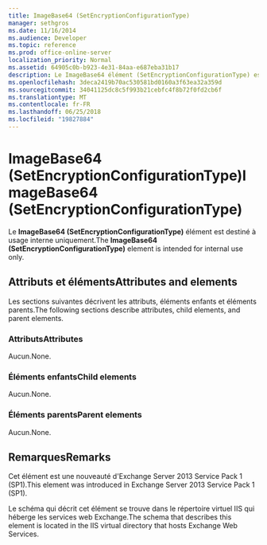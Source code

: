 ```yaml
---
title: ImageBase64 (SetEncryptionConfigurationType)
manager: sethgros
ms.date: 11/16/2014
ms.audience: Developer
ms.topic: reference
ms.prod: office-online-server
localization_priority: Normal
ms.assetid: 64905c0b-b923-4e31-84aa-e687eba31b17
description: Le ImageBase64 élément (SetEncryptionConfigurationType) est destiné à usage interne uniquement.
ms.openlocfilehash: 3deca2419b70ac530581bd0160a3f63ea32a359d
ms.sourcegitcommit: 34041125dc8c5f993b21cebfc4f8b72f0fd2cb6f
ms.translationtype: MT
ms.contentlocale: fr-FR
ms.lasthandoff: 06/25/2018
ms.locfileid: "19827884"
---
```

# <a name="imagebase64-setencryptionconfigurationtype"></a><span data-ttu-id="2e923-103">ImageBase64 (SetEncryptionConfigurationType)</span><span class="sxs-lookup"><span data-stu-id="2e923-103">ImageBase64 (SetEncryptionConfigurationType)</span></span>

<span data-ttu-id="2e923-104">Le **ImageBase64 (SetEncryptionConfigurationType)** élément est destiné à usage interne uniquement.</span><span class="sxs-lookup"><span data-stu-id="2e923-104">The **ImageBase64 (SetEncryptionConfigurationType)** element is intended for internal use only.</span></span> 

## <a name="attributes-and-elements"></a><span data-ttu-id="2e923-105">Attributs et éléments</span><span class="sxs-lookup"><span data-stu-id="2e923-105">Attributes and elements</span></span>

<span data-ttu-id="2e923-106">Les sections suivantes décrivent les attributs, éléments enfants et éléments parents.</span><span class="sxs-lookup"><span data-stu-id="2e923-106">The following sections describe attributes, child elements, and parent elements.</span></span>
  
### <a name="attributes"></a><span data-ttu-id="2e923-107">Attributs</span><span class="sxs-lookup"><span data-stu-id="2e923-107">Attributes</span></span>

<span data-ttu-id="2e923-108">Aucun.</span><span class="sxs-lookup"><span data-stu-id="2e923-108">None.</span></span>
  
### <a name="child-elements"></a><span data-ttu-id="2e923-109">Éléments enfants</span><span class="sxs-lookup"><span data-stu-id="2e923-109">Child elements</span></span>

<span data-ttu-id="2e923-110">Aucun.</span><span class="sxs-lookup"><span data-stu-id="2e923-110">None.</span></span>
  
### <a name="parent-elements"></a><span data-ttu-id="2e923-111">Éléments parents</span><span class="sxs-lookup"><span data-stu-id="2e923-111">Parent elements</span></span>

<span data-ttu-id="2e923-112">Aucun.</span><span class="sxs-lookup"><span data-stu-id="2e923-112">None.</span></span>
  
## <a name="remarks"></a><span data-ttu-id="2e923-113">Remarques</span><span class="sxs-lookup"><span data-stu-id="2e923-113">Remarks</span></span>

<span data-ttu-id="2e923-114">Cet élément est une nouveauté d'Exchange Server 2013 Service Pack 1 (SP1).</span><span class="sxs-lookup"><span data-stu-id="2e923-114">This element was introduced in Exchange Server 2013 Service Pack 1 (SP1).</span></span>
  
<span data-ttu-id="2e923-115">Le schéma qui décrit cet élément se trouve dans le répertoire virtuel IIS qui héberge les services web Exchange.</span><span class="sxs-lookup"><span data-stu-id="2e923-115">The schema that describes this element is located in the IIS virtual directory that hosts Exchange Web Services.</span></span>
  

